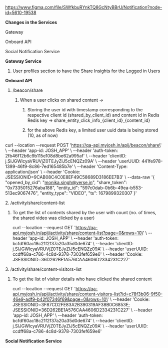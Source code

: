 https://www.figma.com/file/SWfkbuRYnkTQ8GcNtyBBrU/Notification?node-id=5610-19538

**Changes in the Services**

Gateway

Onboard API

Social Notification Service

**Gateway Service**

1.  User profiles section to have the Share Insights for the Logged in
    Users

**Onboard API**

1.  /beacon/share

    1.  When a user clicks on shared content -\>

        1.  Storing the user id with timestamp corresponding to the
            respective client id (shared_by_client_id) and content id in
            Redis\
            Redis key →
            share_entity_click_info\_{client_id}\_{content_id}

        2.  for the above Redis key, a limited user uuid data is being
            stored (10, as of now)

curl \--location \--request POST
\'https://qa-api.myjosh.in/apij/beacon/share\' \\ \--header \'app-id:
JOSH_APP\' \\ \--header \'auth-token: 2fb46f12b6c9b115e108d8be62a995af\'
\\ \--header \'clientID: j.SlJGWlcyaVRUVjZ0TEJyZlJ5cENQZz09A\' \\
\--header \'userUUID: 441fe978-1399-46f9-8c86-7ed165485b7e\' \\
\--header \'Content-Type: application/json\' \\ \--header \'Cookie:
JSESSIONID=9CAB08C4C0E8EF49C58689D3186EE7B3\' \\ \--data-raw \'{
\"opened_by_cid\": \"monika.singh@verse.in\", \"share_token\":
\"0x7335015276aba188\", \"entity_id\":
\"597c0dab-0b6b-49ea-b553-513ec9067476\", \"entity_type\": \"VIDEO\",
\"ts\": 1679899320307 }\'

2\. /activity/share/content-list

1.  To get the list of contents shared by the user with count (no. of
    times, the shared video was clicked by a user)

    curl \--location \--request GET
    \'https://qa-api.myjosh.in/apij/activity/share/content-list?page=0&rows=10\'
    \\ \--header \'app-id: JOSH_APP\' \\ \--header \'auth-token:
    bcfdf60ac18c21f2f37a20a35d0de674\' \\ \--header \'clientID:
    j.SlJGWlcyaVRUVjZ0TEJyZlJ5cENQZz09A\' \\ \--header \'userUUID:
    ccdff68a-c786-4c8d-9378-7303fef659e6\' \\ \--header \'Cookie:
    JSESSIONID=36D262BE1A576CAA4606D2334231C227\'

3\. /activity/share/content-visitors-list

1.  To get the list of visitor details who have clicked the shared
    content

    curl \--location \--request GET
    \'https://qa-api.myjosh.in/apij/activity/share/content-visitors-list?id=c78f3b06-9f50-46e9-adf9-b42f07346f69&page=0&rows=10\'
    \\ \--header \'Cookie: JSESSIONID=3F87CD2FE83A2B390319AF38B0C6853E;
    JSESSIONID=36D262BE1A576CAA4606D2334231C227\' \\ \--header \'app-id:
    JOSH_APP\' \\ \--header \'auth-token:
    bcfdf60ac18c21f2f37a20a35d0de674\' \\ \--header \'clientID:
    j.SlJGWlcyaVRUVjZ0TEJyZlJ5cENQZz09A\' \\ \--header \'userUUID:
    ccdff68a-c786-4c8d-9378-7303fef659e6\'

**Social Notification Service**
